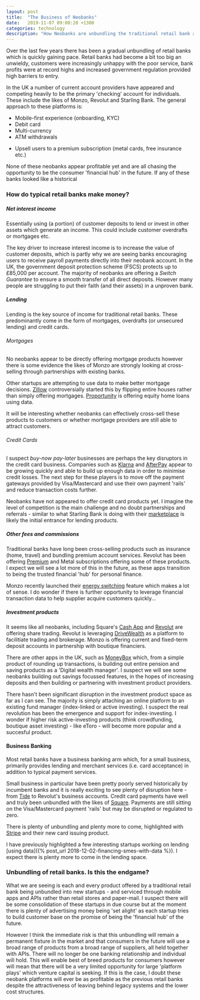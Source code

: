 ```yaml
---
layout: post
title:  "The Business of Neobanks"
date:   2019-11-07 09:00:20 +1300
categories: technology
description: "How Neobanks are unbundling the traditional retail bank and facing challenges to establish a sustainable business model."
---
```


Over the last few years there has been a gradual unbundling of retail banks which is quickly gaining pace. Retail banks had become a bit too big an unwieldy, customers were increasingly unhappy with the poor service, bank profits were at record highs and increased government regulation provided high barriers to entry.

In the UK a number of current account providers have appeared and competing heavily to be the primary 'checking' account for individuals. These include the likes of Monzo, Revolut and Starling Bank. The general approach to these platforms is:

- Mobile-first experience (onboarding, KYC)
- Debit card
- Multi-currency
- ATM withdrawals
+ Upsell users to a premium subscription (metal cards, free insurance etc.)

None of these neobanks appear profitable yet and are all chasing the opportunity to be the consumer 'financial hub' in the future. If any of these banks looked like a historical

### How do typical retail banks make money?

##### Net interest income

Essentially using (a portion) of customer deposits to lend or invest in other assets which generate an income. This could include customer overdrafts or mortgages etc.

The key driver to increase interest income is to increase the value of customer deposits, which is partly why we are seeing banks encouraging users to receive payroll payments directly into their neobank account. In the UK, the government deposit protection scheme (FSCS) protects up to £85,000 per account. The majority of neobanks are offering a _Switch Guarantee_ to ensure a smooth transfer of all direct deposits. However many people are struggling to put their faith (and their assets) in a unproven bank.

##### Lending

Lending is the key source of income for traditional retail banks. These predominantly come in the form of mortgages, overdrafts (or unsecured lending) and credit cards.

###### Mortgages

No neobanks appear to be directly offering mortgage products however there is some evidence the likes of Monzo are strongly looking at cross-selling through partnerships with existing banks.

Other startups are attempting to use data to make better mortgage decisions. [Zillow](https://www.nytimes.com/2019/05/07/business/economy/ibuying-real-estate.html) controversially started this by flipping entire houses rather than simply offering mortgages. [Proportunity](https://proportunity.co/) is offering equity home loans using data.

It will be interesting whether neobanks can effectively cross-sell these products to customers or whether mortgage providers are still able to attract customers.

###### Credit Cards

I suspect _buy-now pay-later_ businesses are perhaps the key disruptors in the credit card business. Companies such as [Klarna](https://www.klarna.com) and [AfterPay](https://www.afterpay.com) appear to be growing quickly and able to build up enough data in order to minimise credit losses. The next step for these players is to move off the payment gateways provided by Visa/Mastercard and use their own payment 'rails' and reduce transaction costs further.

Neobanks have not appeared to offer credit card products yet. I imagine the level of competition is the main challenge and no doubt partnerships and referrals - similar to what Starling Bank is doing with their [marketplace](https://www.starlingbank.com/marketplace/) is likely the initial entrance for lending products.


##### Other fees and commissions

Traditional banks have long been cross-selling products such as insurance (home, travel) and bundling premium account services. Revolut has been offering [Premium](https://www.revolut.com/revolut-premium) and Metal subscriptions offering some of these products. I expect we will see a lot more of this in the future, as these apps transition to being the trusted financial 'hub' for personal finance. 

Monzo recently launched their [energy switching](https://monzo.com/features/energy-switching/) feature which makes a lot of sense. I do wonder if there is further opportunity to leverage financial transaction data to help supplier acquire customers quickly...


##### Investment products

It seems like all neobanks, including Square's [Cash App](https://cash.app/) and [Revolut](https://www.revolut.com) are offering share trading. Revolut is leveraging [DriveWealth](https://drivewealth.com/) as a platform to facilitiate trading and brokerage. Monzo is offering current and fixed-term deposit accounts in partnership with boutique financiers. 

There are other apps in the UK, such as [MoneyBox](https://www.moneyboxapp.com/) which, from a simple product of rounding up transactions, is building out entire pension and saving products as a 'Digital wealth manager'. I suspect we will see some neobanks building out savings focussed features, in the hopes of increasing deposits and then building or partnering with investment product providers.

There hasn't been significant disruption in the investment product space as far as I can see. The majority is simply attaching an online platform to an existing fund manager (index-linked or active investing). I suspect the real revolution has been the emergence and support for index-investing. I wonder if higher risk active-investing products (think crowdfunding, boutique asset investing) - like eToro - will become more popular and a succesful product.


#### Business Banking

Most retail banks have a business banking arm which, for a small business, primarily provides lending and merchant services (i.e. card acceptance) in addition to typical payment services.

Small business in particular have been pretty poorly served historically by incumbent banks and it is really exciting to see plenty of disruption here - from [Tide](https://www.tide.co/) to Revolut's business accounts. Credit card payments have well and truly been unbundled with the likes of [Square](https://squareup.com/gb/en/app). Payments are still sitting on the Visa/Mastercard payment 'rails' but may be disrupted or regulated to zero.

There is plenty of unbundling and plenty more to come, highlighted with [Stripe](https://stripe.com/gb/issuing) and their new card issuing product.

I have previously highlighted a few interesting startups working on lending [using data]({% post_url 2018-12-02-financing-smes-with-data %}). I expect there is plenty more to come in the lending space.

### Unbundling of retail banks. Is this the endgame?

What we are seeing is each and every product offered by a traditional retail bank being unbundled into new startups - and serviced through mobile apps and APIs rather than retail stores and paper-mail. I suspect there will be some consolidation of these startups in due course but at the moment there is plenty of advertising money being 'set alight' as each startup tries to build customer base on the promise of being the 'financial hub' of the future.

However I think the immediate risk is that this unbundling will remain a permanent fixture in the market and that consumers in the future will use a broad range of products from a broad range of suppliers, all held together with APIs. There will no longer be one banking relationship and individual will hold. This will enable best of breed products for consumers however will mean that there will be a very limited opportunity for large 'platform plays' which venture capital is seeking. If this is the case, I doubt these neobank platforms will ever be as profitable as the previous retail banks despite the attractiveness of leaving behind legacy systems and the lower cost structures.
